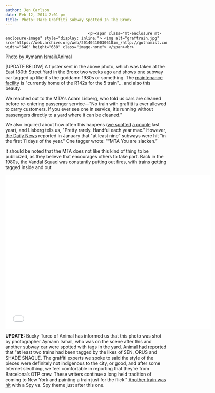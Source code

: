 ```yaml
---
author: Jen Carlson
date: Feb 12, 2014 2:01 pm
title: Photo: Rare Graffiti Subway Spotted In The Bronx
---
```


	
										<p><span class="mt-enclosure mt-enclosure-image" style="display: inline;"> <img alt="graftrain.jpg" src="https://web.archive.org/web/20140410030618im_/http://gothamist.com/attachments/arts_jen/graftrain.jpg" width="640" height="638" class="image-none"> </span><br>
<span class="photo_caption">Photo by Aymann Ismail/Animal</span></p>

<p>[UPDATE BELOW] A tipster sent in the above photo, which was taken at the East 180th Street Yard in the Bronx two weeks ago and shows one subway car tagged up like it&apos;s the goddamn 1980s or something. The <a href="https://web.archive.org/web/20140410030618/http://en.wikipedia.org/wiki/New_York_City_Subway_yards#East_180th_Street_Yard">maintenance facility</a> is &quot;currently home of the R142s for the 5 train&quot;... and also this beauty. </p>

<p>We reached out to the MTA&apos;s Adam Lisberg, who told us cars are cleaned before re-entering passenger service&#x2014;&quot;No train with graffiti is ever allowed to carry customers. If you ever see one in service, it&#x2019;s running without passengers directly to a yard where it can be cleaned.&quot;</p>

<p>We also inquired about how often this happens (<a href="https://web.archive.org/web/20140410030618/http://gothamist.com/2013/01/10/photo_graffiti-laden_subway_spotted.php">we spotted</a> <a href="https://web.archive.org/web/20140410030618/http://gothamist.com/2013/06/12/tag.php">a couple</a> last year), and Lisberg tells us, &quot;Pretty rarely. Handful each year max.&quot; However, <a href="https://web.archive.org/web/20140410030618/http://www.nydailynews.com/new-york/nyc-crime/donohue-subway-graffiti-vandals-attack-dozens-trains-article-1.1577261#ixzz2t8bGSoLT">the Daily News</a> reported in January that &quot;at least nine&quot; subways were hit &quot;in the first 11 days of the year.&quot; One tagger wrote: &quot;&#x201C;MTA You are slacken.&#x201D;</p>

<p>It should be noted that the MTA does not like this kind of thing to be publicized, as they believe that encourages others to take part. Back in the 1980s, the Vandal Squad was constantly putting out fires, with trains getting tagged inside and out:</p>

<p><iframe width="640" height="480" src="//web.archive.org/web/20140410030618if_/http://www.youtube.com/embed/DOk8lFJ_mwY" frameborder="0" allowfullscreen></iframe></p>

<p><strong>UPDATE:</strong> Bucky Turco of Animal has informed us that this photo was shot by photographer Aymann Ismail, who was on the scene after this and another subway car were spotted with tags in the yard. <a href="https://web.archive.org/web/20140410030618/http://www.animalnewyork.com/2014/nyc-subway-trains-found-bombed-bronx/">Animal had reported</a> that &quot;at least two trains had been tagged by the likes of SEN, ORUS and SHADE SNAQUE. The graffiti experts we spoke to said the style of the pieces were definitely not indigenous to the city, or good, and after some Internet sleuthing, we feel comfortable in reporting that they&#x2019;re from Barcelona&#x2019;s OTP crew. These writers continue a long held tradition of coming to New York and painting a train just for the flick.&quot; <a href="https://web.archive.org/web/20140410030618/http://www.animalnewyork.com/2014/nyc-graffiti-artists-hit-subway-train-spy-vs-spy-theme/">Another train was hit</a> with a Spy vs. Spy theme just after this one.</p>					
										
									
				